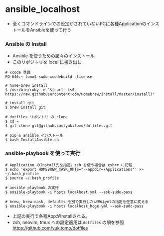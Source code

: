 # ansible_localhost
- 全くコマンドラインでの設定がされていないPCに各種ApplicationのインストールをAnsibleを使って行う

### Ansible の Install

- Ansible を使うための諸々のインストール
- このリポジトリを local に書き出し

```
# xcode 準備
FO-646:~ tomo$ sudo xcodebuild -license

# home-brew install
$ /usr/bin/ruby -e "$(curl -fsSL https://raw.githubusercontent.com/Homebrew/install/master/install)"

# install git
$ brew install git

# dotfiles リポジトリ の clone
$ cd ~
$ git clone git@github.com:yukitomo/dotfiles.git

# pip & ansible インストール
$ bash InstallAnsible.sh
```

### ansible-playbook を使って実行

```
# Application のInstall先を指定。zsh を使う場合は zshrc に記載
$ echo 'export HOMEBREW_CASK_OPTS="--appdir=/Applications"' >> ~/.bash_profile
$ source ~/.bash_profile

# ansible playbook の実行
$ ansible-playbook -i hosts localhost.yml --ask-sudo-pass

# brew, brew-cask, defaults を別で実行したい時はymlの指定を任意に変える
$ ansible-playbook -i hosts localhost_hoge.yml --ask-sudo-pass
```
- 上記の実行で各種AppがInstallされる。
- zsh, neovim, tmux への設定適用は `dotfiles` の項を参照 https://github.com/yukitomo/dotfiles
